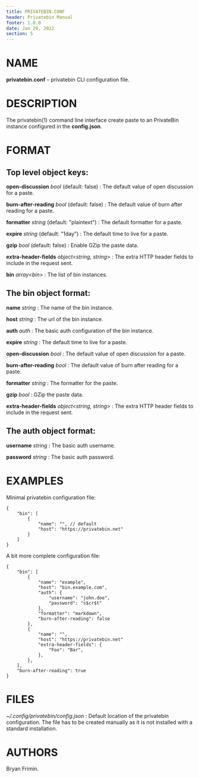 ```yaml
---
title: PRIVATEBIN.CONF
header: Privatebin Manual
footer: 1.0.0
date: Jan 20, 2022
section: 5
---
```

# NAME
**privatebin.conf** – privatebin CLI configuration file.

# DESCRIPTION
The privatebin(1) command line interface create paste to an PrivateBin
instance configured in the **config.json**.

# FORMAT
## Top level object keys:
**open-discussion** *bool* (default: false)
: The default value of open discussion for a paste.

**burn-after-reading** *bool* (default: false)
: The default value of burn after reading for a paste.

**formatter** *string* (default: "plaintext")
: The default formatter for a paste.

**expire** *string* (default: "1day")
: The default time to live for a paste.

**gzip** *bool* (default: false)
: Enable GZip the paste data.

**extra-header-fields** *object<string, string>*
: The extra HTTP header fields to include in the request sent.

**bin** *array\<bin\>*
: The list of bin instances.

## The bin object format:
**name** *string*
: The name of the bin instance.

**host** *string*
: The url of the bin instance.

**auth** *auth*
: The basic auth configuration of the bin instance.

**expire** *string*
: The default time to live for a paste.

**open-discussion** *bool*
: The default value of open discussion for a paste.

**burn-after-reading** *bool*
: The default value of burn after reading for a paste.

**formatter** *string*
: The formatter for the paste.

**gzip** *bool*
: GZip the paste data.

**extra-header-fields** *object<string, string>*
: The extra HTTP header fields to include in the request sent.

## The auth object format:
**username** *string*
: The basic auth username.

**password** *string*
: The basic auth password.

# EXAMPLES
Minimal privatebin configuration file:

    {
        "bin": [
            {
                "name": "", // default
                "host": "https://privatebin.net"
            }
        ]
    }

A bit more complete configuration file:

    {
        "bin": [
            {
                "name": "example",
                "host": "bin.example.com",
                "auth": {
                    "username": "john.doe",
                    "password": "s$cr$t"
                },
                "formatter": "markdown",
                "burn-after-reading": false
            },
            {
                "name": "",
                "host": "https://privatebin.net"
				"extra-header-fields": {
					"Foo": "Bar",
				},
            },
        ],
        "burn-after-reading": true
    }

# FILES
*~/.config/privatebin/config.json*
: Default location of the privatebin configuration. The file has to be
  created manually as it is not installed with a standard installation.

# AUTHORS
Bryan Frimin.
